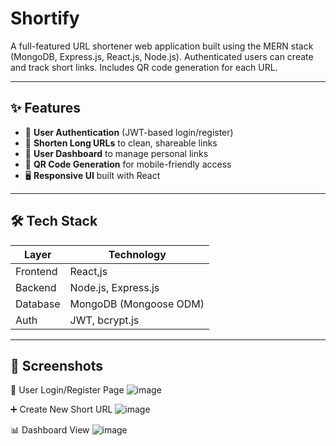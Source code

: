 # Shortify

A full-featured URL shortener web application built using the MERN stack (MongoDB, Express.js, React.js, Node.js). Authenticated users can create and track short links. Includes QR code generation for each URL.

---

## ✨ Features

- 🔐 **User Authentication** (JWT-based login/register)
- 🔗 **Shorten Long URLs** to clean, shareable links
- 👤 **User Dashboard** to manage personal links
- 📱 **QR Code Generation** for mobile-friendly access
- 🖥️ **Responsive UI** built with React

---

## 🛠️ Tech Stack

| Layer       | Technology                  |
|-------------|------------------------------|
| Frontend    | React,js   |
| Backend     | Node.js, Express.js          |
| Database    | MongoDB (Mongoose ODM)       |
| Auth        | JWT, bcrypt.js               |


---

## 📸 Screenshots
🔐 User Login/Register Page
![image](https://github.com/user-attachments/assets/6a9d781d-90e1-4188-8827-00bf47ec838f)


➕ Create New Short URL
![image](https://github.com/user-attachments/assets/6becb83b-7bf6-4504-b88a-2bd2da1ac5c0)


📊 Dashboard View
![image](https://github.com/user-attachments/assets/015f1de6-f307-4d84-b190-cfa4a14c6c63)


